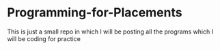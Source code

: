# Programming-for-Placements
This is just a small repo in which I will be posting all the programs which I will be coding for practice
